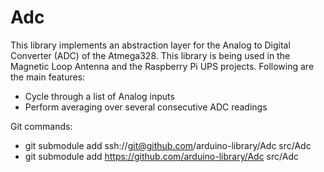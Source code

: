 # Adc

This library implements an abstraction layer for the Analog to Digital Converter (ADC) of the Atmega328. This library is being used in the Magnetic Loop Antenna and the Raspberry Pi UPS projects. Following are the main features:

* Cycle through a list of Analog inputs
* Perform averaging over several consecutive ADC readings

Git commands:

* git submodule add ssh://git@github.com/arduino-library/Adc src/Adc
* git submodule add https://github.com/arduino-library/Adc src/Adc
